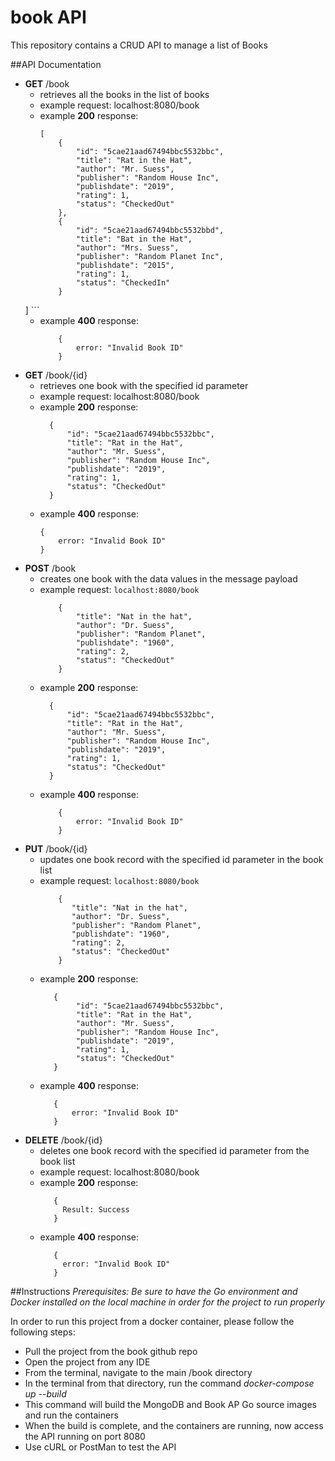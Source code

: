 # book API
This repository contains a CRUD API to manage a list of Books

##API Documentation
* __GET__       /book
    * retrieves all the books in the list of books
    * example request: localhost:8080/book
    * example **200** response:
        ```
        [
            {
                "id": "5cae21aad67494bbc5532bbc",
                "title": "Rat in the Hat",
                "author": "Mr. Suess",
                "publisher": "Random House Inc",
                "publishdate": "2019",
                "rating": 1,
                "status": "CheckedOut"
            },
            {
                "id": "5cae21aad67494bbc5532bbd",
                "title": "Bat in the Hat",
                "author": "Mrs. Suess",
                "publisher": "Random Planet Inc",
                "publishdate": "2015",
                "rating": 1,
                "status": "CheckedIn"
            } 
    ]
        ```
    * example **400** response:
        ```
            {
                error: "Invalid Book ID"
            }
        ```
* __GET__       /book/{id}
    * retrieves one book with the specified id parameter
    * example request: localhost:8080/book
    * example **200** response:
        ```
          {
              "id": "5cae21aad67494bbc5532bbc",
              "title": "Rat in the Hat",
              "author": "Mr. Suess",
              "publisher": "Random House Inc",
              "publishdate": "2019",
              "rating": 1,
              "status": "CheckedOut"
          }
        ```
    * example **400** response:
        ```
        {
            error: "Invalid Book ID"
        }
        ```
* __POST__      /book
    * creates one book with the data values in the message payload
    * example request: `localhost:8080/book`
        ```
            {
            	"title": "Nat in the hat",
            	"author": "Dr. Suess",
            	"publisher": "Random Planet",
            	"publishdate": "1960",
            	"rating": 2,
            	"status": "CheckedOut"
            }
        ```
    * example **200** response:
        ```
          {
              "id": "5cae21aad67494bbc5532bbc",
              "title": "Rat in the Hat",
              "author": "Mr. Suess",
              "publisher": "Random House Inc",
              "publishdate": "2019",
              "rating": 1,
              "status": "CheckedOut"
          }
        ```
    * example **400** response:
        ```
            {
                error: "Invalid Book ID"
            }
        ```
* __PUT__       /book/{id}
    * updates one book record with the specified id parameter in the book list
    * example request: `localhost:8080/book`
        ```
            {
               "title": "Nat in the hat",
               "author": "Dr. Suess",
               "publisher": "Random Planet",
               "publishdate": "1960",
               "rating": 2,
               "status": "CheckedOut"
            }
        ```
    * example **200** response:
       ```
          {
               "id": "5cae21aad67494bbc5532bbc",
               "title": "Rat in the Hat",
               "author": "Mr. Suess",
               "publisher": "Random House Inc",
               "publishdate": "2019",
               "rating": 1,
               "status": "CheckedOut"
          }
        ```
   * example **400** response:
        ```
           {
               error: "Invalid Book ID"
           }
        ```
* __DELETE__    /book/{id}
    * deletes one book record with the specified id parameter from the book list
    * example request: localhost:8080/book
    * example **200** response:
        ```
           {
             Result: Success
           }
        ```
    * example **400** response:
        ```
           {
             error: "Invalid Book ID"
           }
        ```

##Instructions
_Prerequisites: Be sure to have the Go environment and Docker installed on the local machine in order for the project to run properly_

In order to run this project from a docker container, please follow the following steps:

* Pull the project from the book github repo
* Open the project from any IDE
* From the terminal, navigate to the main /book directory
* In the terminal from that directory, run the command _docker-compose up --build_
* This command will build the MongoDB and Book AP Go source images and run the containers
* When the build is complete, and the containers are running, now access the API running on port 8080
* Use cURL or PostMan to test the API

